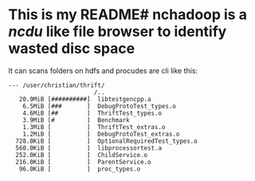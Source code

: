 # This is my README# nchadoop is a *ncdu* like file browser to identify wasted disc space

It can scans folders on hdfs and procudes are cli like this:

```
--- /user/christian/thrift/
                        /..
   20.9MiB [##########]  libtestgencpp.a
    6.5MiB [###       ]  DebugProtoTest_types.o
    4.6MiB [##        ]  ThriftTest_types.o
    3.9MiB [#         ]  Benchmark
    1.3MiB [          ]  ThriftTest_extras.o
    1.2MiB [          ]  DebugProtoTest_extras.o
  728.0KiB [          ]  OptionalRequiredTest_types.o
  560.0KiB [          ]  libprocessortest.a
  252.0KiB [          ]  ChildService.o
  216.0KiB [          ]  ParentService.o
   96.0KiB [          ]  proc_types.o
```

